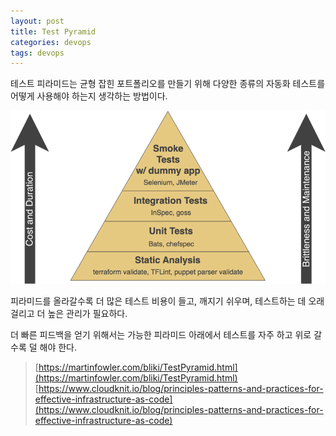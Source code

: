 ```yaml
---
layout: post
title: Test Pyramid
categories: devops
tags: devops
---
```


테스트 피라미드는 균형 잡힌 포트폴리오를 만들기 위해 다양한 종류의 자동화 테스트를 어떻게 사용해야 하는지 생각하는 방법이다.

![test-pyramid](/assets/postImages/TestPyramid/test-pyramid.png)

피라미드를 올라갈수록 더 많은 테스트 비용이 들고, 깨지기 쉬우며, 테스트하는 데 오래 걸리고 더 높은 관리가 필요하다.

더 빠른 피드백을 얻기 위해서는 가능한 피라미드 아래에서 테스트를 자주 하고 위로 갈수록 덜 해야 한다.

> [https://martinfowler.com/bliki/TestPyramid.html](https://martinfowler.com/bliki/TestPyramid.html)
> [https://www.cloudknit.io/blog/principles-patterns-and-practices-for-effective-infrastructure-as-code](https://www.cloudknit.io/blog/principles-patterns-and-practices-for-effective-infrastructure-as-code)